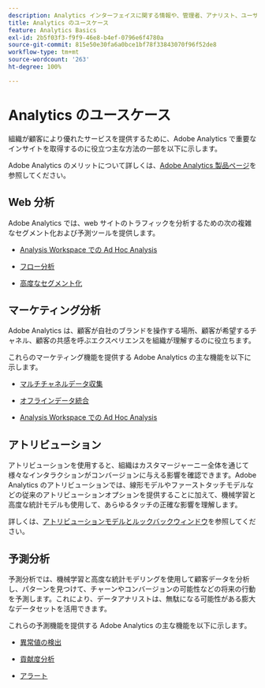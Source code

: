 ```yaml
---
description: Analytics インターフェイスに関する情報や、管理者、アナリスト、ユーザー、開発者向けの基本を学ぶ情報など、Adobe Analytics に関する一般的な概要情報です。
title: Analytics のユースケース
feature: Analytics Basics
exl-id: 2b5f03f3-f9f9-46e8-b4ef-0796e6f4780a
source-git-commit: 815e50e30fa6a0bce1bf78f33843070f96f52de8
workflow-type: tm+mt
source-wordcount: '263'
ht-degree: 100%

---
```


# Analytics のユースケース

組織が顧客により優れたサービスを提供するために、Adobe Analytics で重要なインサイトを取得するのに役立つ主な方法の一部を以下に示します。

Adobe Analytics のメリットについて詳しくは、[Adobe Analytics 製品ページ](https://business.adobe.com/jp/products/analytics/adobe-analytics.html)を参照してください。

## Web 分析

Adobe Analytics では、web サイトのトラフィックを分析するための次の複雑なセグメント化および予測ツールを提供します。

* [Analysis Workspace での Ad Hoc Analysis](/help/analyze/analysis-workspace/home.md)

* [フロー分析](/help/analyze/analysis-workspace/visualizations/c-flow/flow.md)

* [高度なセグメント化](https://experienceleague.adobe.com/docs/analytics/components/segmentation/seg-home.html?lang=ja)


## マーケティング分析

Adobe Analytics は、顧客が自社のブランドを操作する場所、顧客が希望するチャネル、顧客の共感を呼ぶエクスペリエンスを組織が理解するのに役立ちます。

これらのマーケティング機能を提供する Adobe Analytics の主な機能を以下に示します。

* [マルチチャネルデータ収集](https://experienceleague.adobe.com/docs/analytics/analyze/reports-analytics/reporting-interface/overview-data-collection.html?lang=ja)

* [オフラインデータ統合](https://experienceleague.adobe.com/docs/analytics/import/data-sources/overview.html?lang=ja)

* [Analysis Workspace での Ad Hoc Analysis](/help/analyze/analysis-workspace/home.md)

## アトリビューション

アトリビューションを使用すると、組織はカスタマージャーニー全体を通じて様々なインタラクションがコンバージョンに与える影響を確認できます。Adobe Analytics のアトリビューションでは、線形モデルやファーストタッチモデルなどの従来のアトリビューションオプションを提供することに加えて、機械学習と高度な統計モデルも使用して、あらゆるタッチの正確な影響を理解します。

詳しくは、[アトリビューションモデルとルックバックウィンドウ](/help/analyze/analysis-workspace/attribution/models.md)を参照してください。

## 予測分析

予測分析では、機械学習と高度な統計モデリングを使用して顧客データを分析し、パターンを見つけて、チャーンやコンバージョンの可能性などの将来の行動を予測します。これにより、データアナリストは、無駄になる可能性がある膨大なデータセットを活用できます。

これらの予測機能を提供する Adobe Analytics の主な機能を以下に示します。

* [異常値の検出](/help/analyze/analysis-workspace/c-anomaly-detection/anomaly-detection.md)

* [貢献度分析](/help/analyze/analysis-workspace/c-anomaly-detection/run-contribution-analysis.md)

* [アラート](/help/components/c-alerts/intellligent-alerts.md)

